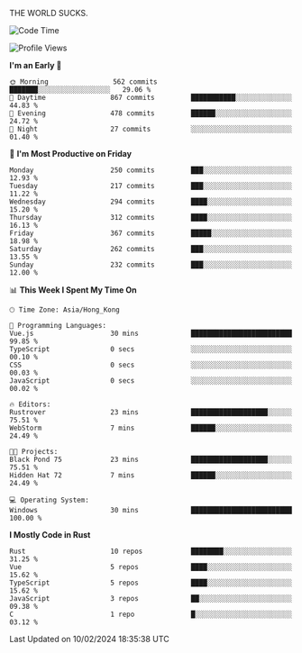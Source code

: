 THE WORLD SUCKS.

<!--START_SECTION:waka-->
![Code Time](http://img.shields.io/badge/Code%20Time-47%20hrs%2058%20mins-blue)

![Profile Views](http://img.shields.io/badge/Profile%20Views-0-blue)

**I'm an Early 🐤** 

```text
🌞 Morning                562 commits         ███████░░░░░░░░░░░░░░░░░░   29.06 % 
🌆 Daytime                867 commits         ███████████░░░░░░░░░░░░░░   44.83 % 
🌃 Evening                478 commits         ██████░░░░░░░░░░░░░░░░░░░   24.72 % 
🌙 Night                  27 commits          ░░░░░░░░░░░░░░░░░░░░░░░░░   01.40 % 
```
📅 **I'm Most Productive on Friday** 

```text
Monday                   250 commits         ███░░░░░░░░░░░░░░░░░░░░░░   12.93 % 
Tuesday                  217 commits         ███░░░░░░░░░░░░░░░░░░░░░░   11.22 % 
Wednesday                294 commits         ████░░░░░░░░░░░░░░░░░░░░░   15.20 % 
Thursday                 312 commits         ████░░░░░░░░░░░░░░░░░░░░░   16.13 % 
Friday                   367 commits         █████░░░░░░░░░░░░░░░░░░░░   18.98 % 
Saturday                 262 commits         ███░░░░░░░░░░░░░░░░░░░░░░   13.55 % 
Sunday                   232 commits         ███░░░░░░░░░░░░░░░░░░░░░░   12.00 % 
```


📊 **This Week I Spent My Time On** 

```text
🕑︎ Time Zone: Asia/Hong_Kong

💬 Programming Languages: 
Vue.js                   30 mins             █████████████████████████   99.85 % 
TypeScript               0 secs              ░░░░░░░░░░░░░░░░░░░░░░░░░   00.10 % 
CSS                      0 secs              ░░░░░░░░░░░░░░░░░░░░░░░░░   00.03 % 
JavaScript               0 secs              ░░░░░░░░░░░░░░░░░░░░░░░░░   00.02 % 

🔥 Editors: 
Rustrover                23 mins             ███████████████████░░░░░░   75.51 % 
WebStorm                 7 mins              ██████░░░░░░░░░░░░░░░░░░░   24.49 % 

🐱‍💻 Projects: 
Black Pond 75            23 mins             ███████████████████░░░░░░   75.51 % 
Hidden Hat 72            7 mins              ██████░░░░░░░░░░░░░░░░░░░   24.49 % 

💻 Operating System: 
Windows                  30 mins             █████████████████████████   100.00 % 
```

**I Mostly Code in Rust** 

```text
Rust                     10 repos            ████████░░░░░░░░░░░░░░░░░   31.25 % 
Vue                      5 repos             ████░░░░░░░░░░░░░░░░░░░░░   15.62 % 
TypeScript               5 repos             ████░░░░░░░░░░░░░░░░░░░░░   15.62 % 
JavaScript               3 repos             ██░░░░░░░░░░░░░░░░░░░░░░░   09.38 % 
C                        1 repo              █░░░░░░░░░░░░░░░░░░░░░░░░   03.12 % 
```




 Last Updated on 10/02/2024 18:35:38 UTC
<!--END_SECTION:waka-->
